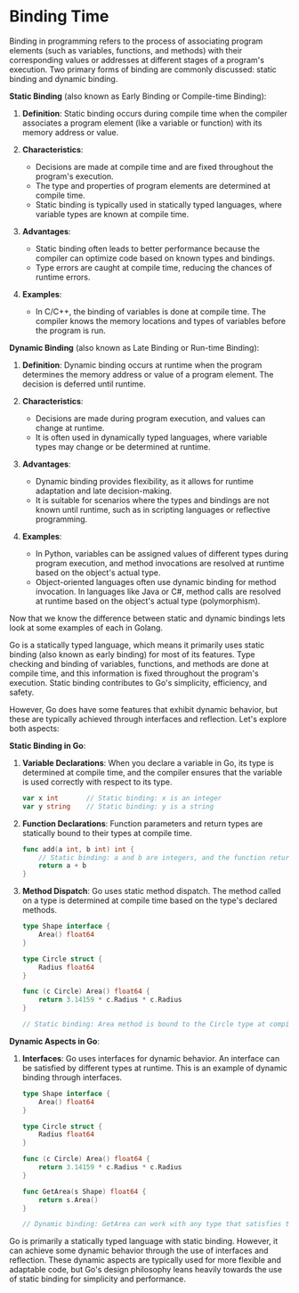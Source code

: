 # Binding Time

Binding in programming refers to the process of associating program elements (such as variables, functions, and methods) with their corresponding values or addresses at different stages of a program's execution. Two primary forms of binding are commonly discussed: static binding and dynamic binding.

**Static Binding** (also known as Early Binding or Compile-time Binding):

1. **Definition**: Static binding occurs during compile time when the compiler associates a program element (like a variable or function) with its memory address or value.

2. **Characteristics**:
   - Decisions are made at compile time and are fixed throughout the program's execution.
   - The type and properties of program elements are determined at compile time.
   - Static binding is typically used in statically typed languages, where variable types are known at compile time.

3. **Advantages**:
   - Static binding often leads to better performance because the compiler can optimize code based on known types and bindings.
   - Type errors are caught at compile time, reducing the chances of runtime errors.

4. **Examples**:
   - In C/C++, the binding of variables is done at compile time. The compiler knows the memory locations and types of variables before the program is run.


**Dynamic Binding** (also known as Late Binding or Run-time Binding):

1. **Definition**: Dynamic binding occurs at runtime when the program determines the memory address or value of a program element. The decision is deferred until runtime.

2. **Characteristics**:
   - Decisions are made during program execution, and values can change at runtime.
   - It is often used in dynamically typed languages, where variable types may change or be determined at runtime.

3. **Advantages**:
   - Dynamic binding provides flexibility, as it allows for runtime adaptation and late decision-making.
   - It is suitable for scenarios where the types and bindings are not known until runtime, such as in scripting languages or reflective programming.

4. **Examples**:
   - In Python, variables can be assigned values of different types during program execution, and method invocations are resolved at runtime based on the object's actual type.
   - Object-oriented languages often use dynamic binding for method invocation. In languages like Java or C#, method calls are resolved at runtime based on the object's actual type (polymorphism).

  Now that we know the difference between static and dynamic bindings lets look at some examples of each in Golang. 

  Go is a statically typed language, which means it primarily uses static binding (also known as early binding) for most of its features. Type checking and binding of variables, functions, and methods are done at compile time, and this information is fixed throughout the program's execution. Static binding contributes to Go's simplicity, efficiency, and safety.

However, Go does have some features that exhibit dynamic behavior, but these are typically achieved through interfaces and reflection. Let's explore both aspects:

**Static Binding in Go**:

1. **Variable Declarations**: When you declare a variable in Go, its type is determined at compile time, and the compiler ensures that the variable is used correctly with respect to its type.

   ```go
   var x int       // Static binding: x is an integer
   var y string    // Static binding: y is a string
   ```

2. **Function Declarations**: Function parameters and return types are statically bound to their types at compile time.

   ```go
   func add(a int, b int) int {
       // Static binding: a and b are integers, and the function returns an integer.
       return a + b
   }
   ```

3. **Method Dispatch**: Go uses static method dispatch. The method called on a type is determined at compile time based on the type's declared methods.

   ```go
   type Shape interface {
       Area() float64
   }

   type Circle struct {
       Radius float64
   }

   func (c Circle) Area() float64 {
       return 3.14159 * c.Radius * c.Radius
   }

   // Static binding: Area method is bound to the Circle type at compile time.
   ```

**Dynamic Aspects in Go**:

1. **Interfaces**: Go uses interfaces for dynamic behavior. An interface can be satisfied by different types at runtime. This is an example of dynamic binding through interfaces.

   ```go
   type Shape interface {
       Area() float64
   }

   type Circle struct {
       Radius float64
   }

   func (c Circle) Area() float64 {
       return 3.14159 * c.Radius * c.Radius
   }

   func GetArea(s Shape) float64 {
       return s.Area()
   }

   // Dynamic binding: GetArea can work with any type that satisfies the Shape interface.
   ```

Go is primarily a statically typed language with static binding. However, it can achieve some dynamic behavior through the use of interfaces and reflection. These dynamic aspects are typically used for more flexible and adaptable code, but Go's design philosophy leans heavily towards the use of static binding for simplicity and performance.
